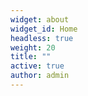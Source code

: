 ```yaml
---
widget: about
widget_id: Home
headless: true
weight: 20
title: ""
active: true
author: admin
---
```

